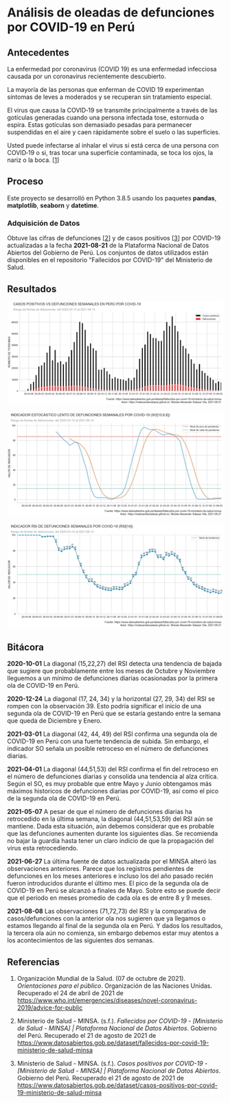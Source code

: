 # Análisis de oleadas de defunciones por COVID-19 en Perú

## Antecedentes

La enfermedad por coronavirus (COVID 19) es una ‎enfermedad infecciosa causada por un ‎coronavirus recientemente descubierto. ‎

La mayoría de las personas que enferman de ‎COVID 19 experimentan síntomas de leves a ‎moderados y se recuperan sin tratamiento ‎especial. 

El virus que causa la COVID‑19 se transmite principalmente a través de las gotículas generadas cuando una persona infectada tose, estornuda o espira. Estas gotículas son demasiado pesadas para permanecer suspendidas en el aire y caen rápidamente sobre el suelo o las superficies.

Usted puede infectarse al inhalar el virus si está cerca de una persona con COVID‑19 o si, tras tocar una superficie contaminada, se toca los ojos, la nariz o la boca. [[1]]

## Proceso

Este proyecto se desarrolló en Python 3.8.5 usando los paquetes **pandas**, **matplotlib**, **seaborn** y **datetime**.

### Adquisición de Datos

Obtuve las cifras de defunciones [[2]] y de casos positivos [[3]] por COVID-19 actualizadas a la fecha **2021-08-21** de la Plataforma Nacional de Datos Abiertos del Gobierno de Perú. Los conjuntos de datos utilizados están disponibles en el repositorio "Fallecidos por COVID-19" del Ministerio de Salud.

## Resultados

![alt text](dist/COMPARATIVA.png "CASOS POSITIVOS VS DEFUNCIONES")

![alt text](dist/SO.png "SO")

![alt text](dist/RSI.png "RSI")

## Bitácora

**2020-10-01** La diagonal (15,22,27) del RSI detecta una tendencia de bajada que sugiere que probablamente entre los meses de Octubre y Noviembre lleguemos a un mínimo de defunciones diarias ocasionadas por la primera ola de COVID-19 en Perú.

**2020-12-24** La diagonal (17, 24, 34) y la horizontal (27, 29, 34) del RSI se rompen con la observación 39. Esto podría significar el inicio de una segunda ola de COVID-19 en Perú que se estaría gestando entre la semana que queda de Diciembre y Enero.

**2021-03-01** La diagonal (42, 44, 49) del RSI confirma una segunda ola de COVID-19 en Perú con una fuerte tendencia de subida. Sin embargo, el indicador SO señala un posible retroceso en el número de defunciones diarias.

**2021-04-01** La diagonal (44,51,53) del RSI confirma el fin del retroceso en el número de defunciones diarias y consolida una tendencia al alza crítica. Según el SO, es muy probable que entre Mayo y Junio obtengamos más máximos historicos de defunciones diarias por COVID-19, así como el pico de la segunda ola de COVID-19 en Perú.

**2021-05-07** A pesar de que el número de defunciones diarias ha retrocedido en la última semana, la diagonal (44,51,53,59) del RSI aún se mantiene. Dada esta situación, aún debemos considerar que es probable que las defunciones aumenten durante los siguientes días. Se recomienda no bajar la guardía hasta tener un claro indicio de que la propagación del virus esta retrocediendo.

**2021-06-27** La última fuente de datos actualizada por el MINSA alteró las observaciones anteriores. Parece que los registros pendientes de defunciones en los meses anteriores e incluso los del año pasado recién fueron introducidos durante el último mes. El pico de la segunda ola de COVID-19 en Perú se alcanzó a finales de Mayo. Sobre esto se puede decir que el periodo en meses promedio de cada ola es de entre 8 y 9 meses.

**2021-08-08** Las observaciones (71,72,73) del RSI y la comparativa de casos/defunciones con la anterior ola nos sugieren que ya llegamos o estamos llegando al final de la segunda ola en Perú. Y dados los resultados, la tercera ola aún no comienza, sin embargo debemos estar muy atentos a los acontecimientos de las siguientes dos semanas.

## Referencias

1. Organización Mundial de la Salud. (07 de octubre de 2021). _Orientaciones para el público_. Organización de las Naciones Unidas. Recuperado el 24 de abril de 2021 de https://www.who.int/emergencies/diseases/novel-coronavirus-2019/advice-for-public

[1]: https://www.who.int/emergencies/diseases/novel-coronavirus-2019/advice-for-public

2. Ministerio de Salud - MINSA. (s.f.). _Fallecidos por COVID-19 -  [Ministerio de Salud - MINSA] | Plataforma Nacional de Datos Abiertos_. Gobierno del Perú. Recuperado el 21 de agosto de 2021 de https://www.datosabiertos.gob.pe/dataset/fallecidos-por-covid-19-ministerio-de-salud-minsa

[2]: https://www.datosabiertos.gob.pe/dataset/fallecidos-por-covid-19-ministerio-de-salud-minsa

3. Ministerio de Salud - MINSA. (s.f.). _Casos positivos por COVID-19 -  [Ministerio de Salud - MINSA] | Plataforma Nacional de Datos Abiertos_. Gobierno del Perú. Recuperado el 21 de agosto de 2021 de https://www.datosabiertos.gob.pe/dataset/casos-positivos-por-covid-19-ministerio-de-salud-minsa

[3]: https://www.datosabiertos.gob.pe/dataset/casos-positivos-por-covid-19-ministerio-de-salud-minsa